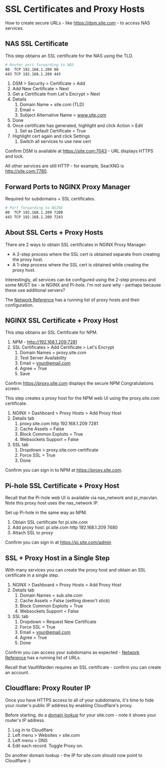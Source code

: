 # SSL Certificates and Proxy Hosts

How to create secure URLs - like https://dsm.site.com - to access NAS services. 


## NAS SSL Certificate

This step obtains an SSL certificate for the NAS using the TLD.

```bash
# Router port forwarding to NAS
80  TCP 192.168.1.209 80
443 TCP 192.168.1.209 443
```

1. DSM > Security > Certificate > Add
2. Add New Certificate > Next
3. Get a Certificate from Let's Encrypt > Next
4. Details
   1. Domain Name = site.com (TLD)
   2. Email = <email>
   3. Subject Alternative Name = www.site.com
5. Done
6. Once certificate has generated, highlight and click Action > Edit
   1. Set as Default Certificate = True
7. Highlight cert again and click Settings
   1. Switch all services to use new cert

Confirm DSM is available at https://site.com:7043 - URL displays HTTPS and lock.

All other services are still HTTP - for example, SearXNG is http://site.com:7780.


## Forward Ports to NGINX Proxy Manager

Required for subdomains + SSL certificates.

```bash
# Port forwarding to NGINX
80  TCP 192.168.1.209 7280
443 TCP 192.168.1.209 7243
```

## About SSL Certs + Proxy Hosts

There are 2 ways to obtain SSL certificates in NGINX Proxy Manager:

* A 2-step process where the SSL cert is obtained separate from creating the proxy host.
* A 1-step process where the SSL cert is obtained while creating the proxy host. 

Interestingly, all services can be configured using the 2-step process and some MUST be - ie NGINX and Pi-hole. I'm not sure why - perhaps because these use additional servers? 

The [Network Reference](network.md) has a running list of proxy hosts and their configuration. 


## NGINX SSL Certificate + Proxy Host

This step obtains an SSL Certificate for NPM.

1. NPM - http://192.168.1.209:7281
2. SSL Certificates > Add Certificate > Let's Encrypt
   1. Domain Names = proxy.site.com
   2. Test Server Availability
   3. Email = your@email.com
   4. Agree = True
   5. Save

Confirm https://proxy.site.com displays the secure NPM Congratulations screen.

This step creates a proxy host for the NPM web UI using the proxy.site.com certificate. 

1. NGINX > Dashboard > Proxy Hosts > Add Proxy Host
2. Details tab
   1. proxy.site.com http 192.168.1.209 7281
   2. Cache Assets = False
   3. Block Common Exploits = True
   4. Websockets Support = False
3. SSL tab
   1. Dropdown > proxy.site.com certificate
   2. Force SSL = True
   3. Done

Confirm you can sign in to NPM at https://proxy.site.com.


## Pi-hole SSL Certificate + Proxy Host

Recall that the Pi-hole web UI is available via nas_network and pi_macvlan. Note this proxy host uses the nas_network IP.

Set up Pi-hole in the same way as NPM.

1. Obtain SSL certificate for pi.site.com
2. Add proxy host: pi.site.com http 192.168.1.209 7480
3. Attach SSL to proxy

Confirm you can sign in at https://pi.site.com/admin


## SSL + Proxy Host in a Single Step

With many services you can create the proxy host and obtain an SSL certificate in a single step.

1. NGINX > Dashboard > Proxy Hosts > Add Proxy Host
2. Details tab
   1. Domain Names = sub.site.com
   2. Cache Assets = False (setting doesn't stick)
   3. Block Common Exploits = True
   4. Websockets Support = False
3. SSL tab  
   1. Dropdown > Request New Certificate
   2. Force SSL = True
   3. Email = your@email.com
   4. Agree = True
   5. Done

Confirm you can access your subdomains as expected - [Network Reference](network.md) has a running list of URLs.

Recall that VaultWarden requires an SSL certificate - confirm you can create an account.


## Cloudflare: Proxy Router IP

Once you have HTTPS access to all of your subdomains, it's time to hide your router's public IP address by enabling Cloudflare's proxy. 

Before starting, do a [domain lookup](https://mxtoolbox.com/DNSLookup.aspx) for your site.com - note it shows your router's IP address.

1. Log in to Cloudflare
2. Left menu > Websites > site.com
3. Left menu > DNS
4. Edit each record. Toggle Proxy on.

Do another domain lookup - the IP for site.com should now point to Cloudflare :)


